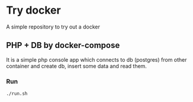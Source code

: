 Try docker
==========

A simple repository to try out a docker

## PHP + DB by docker-compose
It is a simple php console app which connects to db (postgres) from other container and create db, insert some data and read them.

### Run
```bash
./run.sh
```
